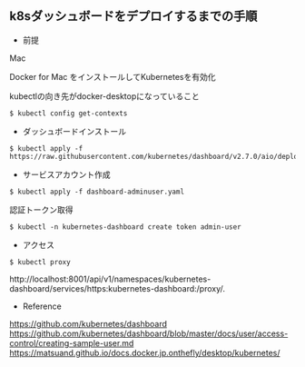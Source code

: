 ## k8sダッシュボードをデプロイするまでの手順

- 前提

Mac

Docker for Mac をインストールしてKubernetesを有効化

kubectlの向き先がdocker-desktopになっていること
```
$ kubectl config get-contexts
```




- ダッシュボードインストール

```
$ kubectl apply -f https://raw.githubusercontent.com/kubernetes/dashboard/v2.7.0/aio/deploy/recommended.yaml
```

- サービスアカウント作成
```
$ kubectl apply -f dashboard-adminuser.yaml
```
認証トークン取得
```
$ kubectl -n kubernetes-dashboard create token admin-user
```

- アクセス
```
$ kubectl proxy
```
http://localhost:8001/api/v1/namespaces/kubernetes-dashboard/services/https:kubernetes-dashboard:/proxy/.



- Reference

https://github.com/kubernetes/dashboard
https://github.com/kubernetes/dashboard/blob/master/docs/user/access-control/creating-sample-user.md
https://matsuand.github.io/docs.docker.jp.onthefly/desktop/kubernetes/
